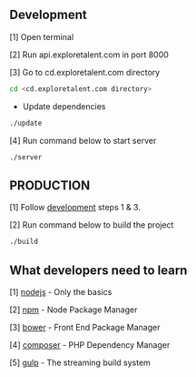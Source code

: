 ## Development ##

[1] Open terminal

[2] Run api.exploretalent.com in port 8000

[3] Go to cd.exploretalent.com directory

```sh
cd <cd.exploretalent.com directory>
```

* Update dependencies

```sh
./update
```

[4] Run command below to start server

```sh
./server
```

## PRODUCTION ##

[1] Follow [development](#development) steps 1 & 3.

[2] Run command below to build the project

```sh
./build
```

## What developers need to learn ##

[1] [nodejs](https://nodejs.org/) - Only the basics

[2] [npm](https://www.npmjs.com/) - Node Package Manager

[3] [bower](http://bower.io/) - Front End Package Manager

[4] [composer](https://getcomposer.org/) - PHP Dependency Manager

[5] [gulp](http://gulpjs.com/) - The streaming build system


